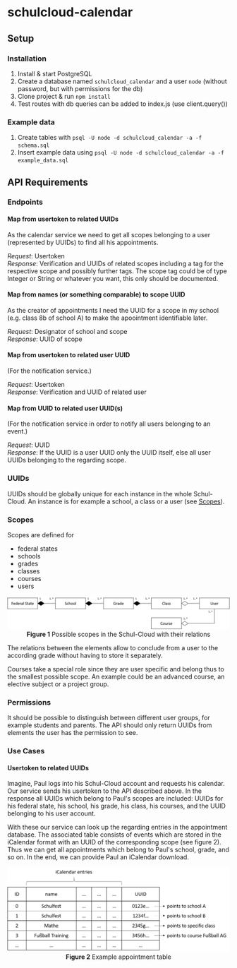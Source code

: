 # schulcloud-calendar

## Setup
### Installation
1. Install & start PostgreSQL
2. Create a database named `schulcloud_calendar` and a user `node` (without password, but with permissions for the db)
3. Clone project & run `npm install`
4. Test routes with db queries can be added to index.js (use client.query())

### Example data
1. Create tables with `psql -U node -d schulcloud_calendar -a -f schema.sql`
2. Insert example data using `psql -U node -d schulcloud_calendar -a -f example_data.sql`

## API Requirements

### Endpoints

#### Map from usertoken to related UUIDs
As the calendar service we need to get all scopes belonging to a user (represented by UUIDs) to find all his appointments.

_Request_: Usertoken  
_Response_: Verification and UUIDs of related scopes including a tag for the respective scope and possibly further tags. The scope tag could be of type Integer or String or whatever you want, this only should be documented.

#### Map from names (or something comparable) to scope UUID
As the creator of appointments I need the UUID for a scope in my school (e.g. class 8b of school A) to make the apoointment identifiable later.

_Request_: Designator of school and scope  
_Response_: UUID of scope

#### Map from usertoken to related user UUID
(For the notification service.)

_Request_: Usertoken  
_Response_: Verification and UUID of related user

#### Map from UUID to related user UUID(s)
(For the notification service in order to notify all users belonging to an event.)

_Request_: UUID  
_Response_: If the UUID is a user UUID only the UUID itself, else all user UUIDs belonging to the regarding scope.

### UUIDs
UUIDs should be globally unique for each instance in the whole Schul-Cloud. An instance is for example a school, a class or a user (see [Scopes](#Scopes)).

### Scopes
Scopes are defined for
* federal states
* schools
* grades
* classes
* courses
* users

<p align="center">
  <img src="https://github.com/NHoff95/schulcloud-calendar/blob/master/scopes.png" alt="scopes"/>
  <b>Figure 1</b> Possible scopes in the Schul-Cloud with their relations
</p>

The relations between the elements allow to conclude from a user to the according grade without having to store it separately.

Courses take a special role since they are user specific and belong thus to the smallest possible scope. An example could be an advanced course, an elective subject or a project group.

### Permissions
It should be possible to distinguish between different user groups, for example students and parents. The API should only return UUIDs from elements the user has the permission to see.

### Use Cases

#### Usertoken to related UUIDs
Imagine, Paul logs into his Schul-Cloud account and requests his calendar. Our service sends his usertoken to the API described above. In the response all UUIDs which belong to Paul's scopes are included: UUIDs for his federal state, his school, his grade, his class, his courses, and the UUID belonging to his user account.

With these our service can look up the regarding entries in the appointment database. The associated table consists of events which are stored in the iCalendar format with an UUID of the corresponding scope (see figure 2). Thus we can get all appointments which belong to Paul's school, grade, and so on. In the end, we can provide Paul an iCalendar download.

<p align="center">
  <img src="https://github.com/NHoff95/schulcloud-calendar/blob/master/appointment-table.png" alt="appointment table"/>
  <b>Figure 2</b> Example appointment table
</p>
